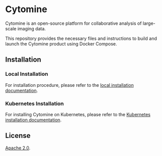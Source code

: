 # Cytomine

Cytomine is an open-source platform for collaborative analysis of large-scale imaging data.

This repository provides the necessary files and instructions to build and launch the Cytomine product using Docker Compose.

## Installation

### Local Installation

For installation procedure, please refer to the [local installation documentation](https://doc.uliege.cytomine.org/admin-guide/ce/installation).

### Kubernetes Installation

For installing Cytomine on Kubernetes, please refer to the [Kubernetes installation documentation](https://doc.uliege.cytomine.org/admin-guide/k8s/installation).

## License

[Apache 2.0](https://github.com/cytomine/cytomine/blob/main/LICENSE).
